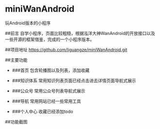 # miniWanAndroid
玩Android版本的小程序

##前言
自学小程序，页面比较粗糙，根据泓洋大神WanAndroid的开放接口以及一些开源的框架借鉴，完成的一个小程序版本。

##项目地址
https://github.com/liguangze/miniWanAndroid.git

##主要功能
- ###首页
包含轮播图以及列表，添加收藏

- ###知识体系
常用知识列表页面已经点击进去详情页面导航式展示

- ###公众号
常用公众号列表导航式展示

- ###导航
常用网站已经一些常用工具

- ###个人中心
收藏已经添加todo



##功能截图

